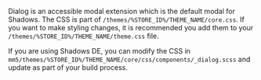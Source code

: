 Dialog is an accessible modal extension which is the default modal for Shadows. The CSS is part of `/themes/%STORE_ID%/THEME_NAME/core.css`. If you want to make styling changes, it is recommended you add them to your `/themes/%STORE_ID%/THEME_NAME/theme.css` file.

If you are using Shadows DE, you can modify the CSS in `mm5/themes/%STORE_ID%/THEME_NAME/core/css/components/_dialog.scss` and update as part of your build process.
